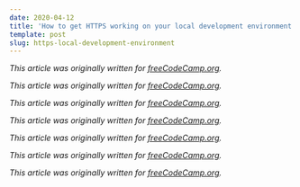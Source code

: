 ```yaml
---
date: 2020-04-12
title: 'How to get HTTPS working on your local development environment in 5 minutes'
template: post
slug: https-local-development-environment
---
```


_This article was originally written for [freeCodeCamp.org](https://medium.com/free-code-camp/how-to-get-https-working-on-your-local-development-environment-in-5-minutes-7af615770eec)._

_This article was originally written for [freeCodeCamp.org](https://medium.com/free-code-camp/how-to-get-https-working-on-your-local-development-environment-in-5-minutes-7af615770eec)._

_This article was originally written for [freeCodeCamp.org](https://medium.com/free-code-camp/how-to-get-https-working-on-your-local-development-environment-in-5-minutes-7af615770eec)._

_This article was originally written for [freeCodeCamp.org](https://medium.com/free-code-camp/how-to-get-https-working-on-your-local-development-environment-in-5-minutes-7af615770eec)._

_This article was originally written for [freeCodeCamp.org](https://medium.com/free-code-camp/how-to-get-https-working-on-your-local-development-environment-in-5-minutes-7af615770eec)._

_This article was originally written for [freeCodeCamp.org](https://medium.com/free-code-camp/how-to-get-https-working-on-your-local-development-environment-in-5-minutes-7af615770eec)._

_This article was originally written for [freeCodeCamp.org](https://medium.com/free-code-camp/how-to-get-https-working-on-your-local-development-environment-in-5-minutes-7af615770eec)._
